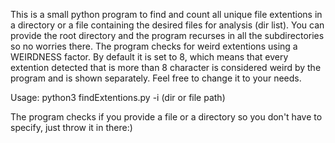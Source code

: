This is a small python program to find and count all unique file extentions 
in a directory or a file containing the desired files for analysis (dir list).
You can provide the root directory and the program recurses in all the subdirectories so no worries there.
The program checks for weird extentions using a WEIRDNESS factor. By default it is set to 8, which means that every extention detected that is more than 8 character is considered weird by the program and is shown separately. Feel free to change it to your needs.

Usage:
python3 findExtentions.py -i (dir or file path)

The program checks if you provide a file or a directory so you don't have to specify, just throw it in there:)
